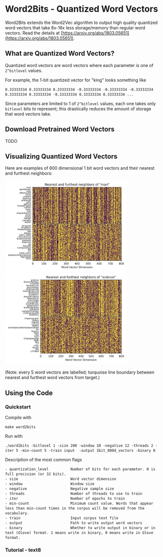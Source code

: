 # Word2Bits - Quantized Word Vectors

  Word2Bits extends the Word2Vec algorithm to output high quality
  quantized word vectors that take 8x-16x less storage/memory than
  regular word vectors. Read the details at [https://arxiv.org/abs/1803.05651](https://arxiv.org/abs/1803.05651).

## What are Quantized Word Vectors?

  Quantized word vectors are word vectors where each parameter
  is one of `2^bitlevel` values.

  For example, the 1-bit quantized vector for "king" looks something
  like

  ```
  0.33333334 0.33333334 0.33333334 -0.33333334 -0.33333334 -0.33333334 0.33333334 0.33333334 -0.33333334 0.33333334 0.33333334 ...
  ```

  Since parameters are limited to 1 of `2^bitlevel` values, each one
  takes only `bitlevel` bits to represent; this drastically reduces
  the amount of storage that word vectors take.

## Download Pretrained Word Vectors
  TODO

## Visualizing Quantized Word Vectors

Here are examples of 800 dimensional 1 bit word vectors and their nearest and furthest neighbors:

<img src="images/visualize_nearest_man.png?raw=true" width="400" height="300"/> <img src="images/visualize_nearest_science.png?raw=true" width="400" height="300"/>

(Note: every 5 word vectors are labelled; turquoise line boundary between nearest and furthest word vectors from target.)

## Using the Code

### Quickstart

Compile with
```
make word2bits
```

Run with
```
./word2bits -bitlevel 1 -size 200 -window 10 -negative 12 -threads 2 -iter 5 -min-count 5 -train input  -output 1bit_800d_vectors -binary 0
```
Description of the most common flags
```
- quantization_level          Number of bits for each parameter. 0 is full precision (or 32 bits).
- size                        Word vector dimension
- window                      Window size
- negative                    Negative sample size
- threads                     Number of threads to use to train
- iter                        Number of epochs to train
- min-count                   Minimum count value. Words that appear less than min-count times in the corpus will be removed from the vocabulary.
- train                       Input corpus text file
- output                      Path to write output word vectors
- binary                      Whether to write output in binary or in text (Glove) format. 1 means write in binary, 0 means write in Glove format.
```

### Tutorial - text8